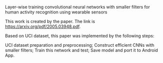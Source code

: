 Layer-wise training convolutional neural networks with smaller filters for human activity recognition using wearable sensors

This work is created by the paper. The link is https://arxiv.org/pdf/2005.03948.pdf.

Based on UCI dataset, this paper was implemented by the following steps:

UCI dataset preparation and preprocessing;
Construct efficient CNNs with smaller filters;
Train this network and test;
Save model and port it to Android App.
